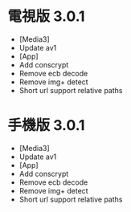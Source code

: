 # 電視版 3.0.1

* [Media3]
* Update av1
* [App]
* Add conscrypt
* Remove ecb decode
* Remove img+ detect
* Short url support relative paths

# 手機版 3.0.1

* [Media3]
* Update av1
* [App]
* Add conscrypt
* Remove ecb decode
* Remove img+ detect
* Short url support relative paths